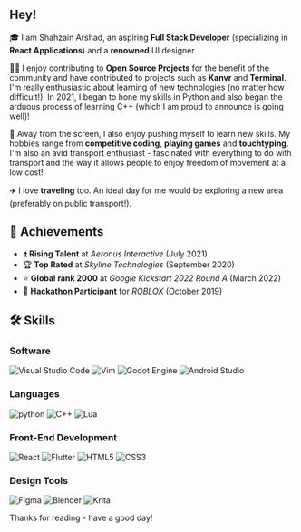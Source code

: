 ## Hey!

🎓 I am Shahzain Arshad, an aspiring **Full Stack Developer** (specializing in **React Applications**) and a **renowned** UI designer.

👨‍💻 I enjoy contributing to **Open Source Projects** for the benefit of the community and have contributed to projects such as **Kanvr** and **Terminal**. I'm really enthusiastic about learning of new technologies (no matter how difficult!). In 2021, I began to hone my skills in Python and also began the arduous process of learning C++ (which I am proud to announce is going well)!

🎸 Away from the screen, I also enjoy pushing myself to learn new skills. My hobbies range from **competitive coding**, **playing games** and **touchtyping**. I'm also an avid transport enthusiast - fascinated with everything to do with transport and the way it allows people to enjoy freedom of movement at a low cost!

✈️ I love **traveling** too. An ideal day for me would be exploring a new area (preferably on public transport!).

## 🏅 Achievements

-   ⏫ **Rising Talent** at _Aeronus Interactive_ (July 2021)
-   🏆 **Top Rated** at _Skyline Technologies_ (September 2020)
-   ⭐ **Global rank 2000** at _Google Kickstart 2022 Round A_ (March 2022)
-   🤝 **Hackathon Participant** for _ROBLOX_ (October 2019)

## 🛠️ Skills

### Software

![Visual Studio Code](https://img.shields.io/badge/Visual%20Studio%20Code-0078d7.svg?style=for-the-badge&logo=visual-studio-code&logoColor=white)
![Vim](https://img.shields.io/badge/VIM-%2311AB00.svg?style=for-the-badge&logo=vim&logoColor=white)
![Godot Engine](https://img.shields.io/badge/GODOT-%23FFFFFF.svg?style=for-the-badge&logo=godot-engine)
![Android Studio](https://img.shields.io/badge/Android%20Studio-3DDC84.svg?style=for-the-badge&logo=android-studio&logoColor=white)

### Languages

![python](https://img.shields.io/badge/Python-3776AB?style=for-the-badge&logo=python&logoColor=white)
![C++](https://img.shields.io/badge/c++-%2300599C.svg?style=for-the-badge&logo=c%2B%2B&logoColor=white)
![Lua](https://img.shields.io/badge/lua-%232C2D72.svg?style=for-the-badge&logo=lua&logoColor=white)

### Front-End Development

![React](https://img.shields.io/badge/react-%2320232a.svg?style=for-the-badge&logo=react&logoColor=%2361DAFB)
![Flutter](https://img.shields.io/badge/Flutter-%2302569B.svg?style=for-the-badge&logo=Flutter&logoColor=white)
![HTML5](https://img.shields.io/badge/html5-%23E34F26.svg?style=for-the-badge&logo=html5&logoColor=white)
![CSS3](https://img.shields.io/badge/css3-%231572B6.svg?style=for-the-badge&logo=css3&logoColor=white)

### Design Tools

![Figma](https://img.shields.io/badge/figma-%23F24E1E.svg?style=for-the-badge&logo=figma&logoColor=white)
![Blender](https://img.shields.io/badge/blender-%23F5792A.svg?style=for-the-badge&logo=blender&logoColor=white)
![Krita](https://img.shields.io/badge/Krita-203759?style=for-the-badge&logo=krita&logoColor=EEF37B)

Thanks for reading - have a good day!
